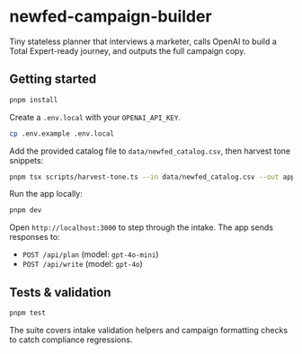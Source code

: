 # newfed-campaign-builder

Tiny stateless planner that interviews a marketer, calls OpenAI to build a Total Expert-ready journey, and outputs the full campaign copy.

## Getting started

```bash
pnpm install
```

Create a `.env.local` with your `OPENAI_API_KEY`.

```bash
cp .env.example .env.local
```

Add the provided catalog file to `data/newfed_catalog.csv`, then harvest tone snippets:

```bash
pnpm tsx scripts/harvest-tone.ts --in data/newfed_catalog.csv --out app/lib/catalog/tone.json
```

Run the app locally:

```bash
pnpm dev
```

Open `http://localhost:3000` to step through the intake. The app sends responses to:

- `POST /api/plan` (model: `gpt-4o-mini`)
- `POST /api/write` (model: `gpt-4o`)

## Tests & validation

```bash
pnpm test
```

The suite covers intake validation helpers and campaign formatting checks to catch compliance regressions.
